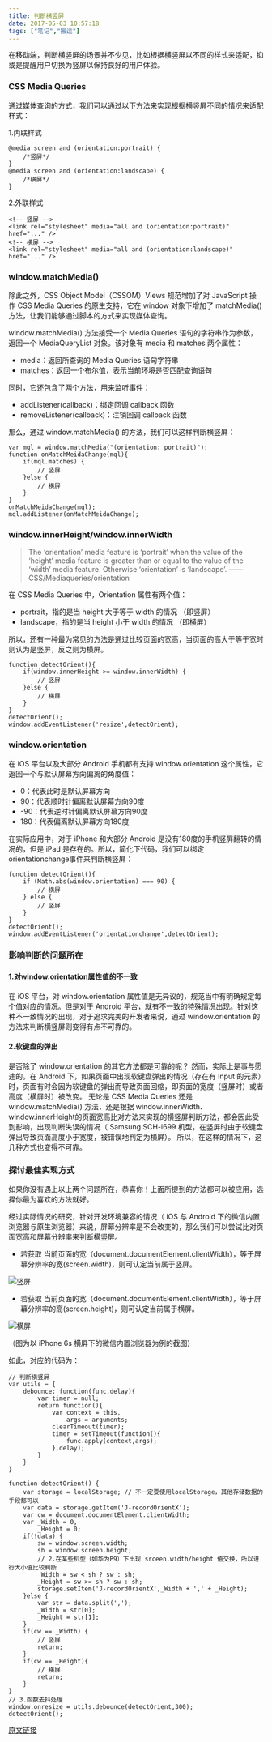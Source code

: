 ```yaml
---
title: 判断横竖屏
date: 2017-05-03 10:57:18
tags: ["笔记","搬运"]
---
```


在移动端，判断横竖屏的场景并不少见，比如根据横竖屏以不同的样式来适配，抑或是提醒用户切换为竖屏以保持良好的用户体验。

### CSS Media Queries

通过媒体查询的方式，我们可以通过以下方法来实现根据横竖屏不同的情况来适配样式：

1.内联样式

```
@media screen and (orientation:portrait) {
    /*竖屏*/
}
@media screen and (orientation:landscape) {
    /*横屏*/
}
```
2.外联样式

```
<!-- 竖屏 -->
<link rel="stylesheet" media="all and (orientation:portrait)" href="..." />
<!-- 横屏 -->
<link rel="stylesheet" media="all and (orientation:landscape)" href="..." />
```

### window.matchMedia()

除此之外，CSS Object Model（CSSOM）Views 规范增加了对 JavaScript 操作 CSS Media Queries 的原生支持，它在 window 对象下增加了 matchMedia() 方法，让我们能够通过脚本的方式来实现媒体查询。

window.matchMedia() 方法接受一个 Media Queries 语句的字符串作为参数，返回一个 MediaQueryList 对象。该对象有 media 和 matches 两个属性：

- media：返回所查询的 Media Queries 语句字符串
- matches：返回一个布尔值，表示当前环境是否匹配查询语句

同时，它还包含了两个方法，用来监听事件：

- addListener(callback)：绑定回调 callback 函数
- removeListener(callback)：注销回调 callback 函数

那么，通过 window.matchMedia() 的方法，我们可以这样判断横竖屏：

```
var mql = window.matchMedia("(orientation: portrait)");
function onMatchMeidaChange(mql){
    if(mql.matches) {
        // 竖屏
    }else {
        // 横屏
    }
}
onMatchMeidaChange(mql);
mql.addListener(onMatchMeidaChange);
```
### window.innerHeight/window.innerWidth

> The ‘orientation’ media feature is ‘portrait’ when the value of the ‘height’ media feature is greater than or equal to the value of the ‘width’ media feature. Otherwise ‘orientation’ is ‘landscape’.
—— CSS/Mediaqueries/orientation

在 CSS Media Queries 中，Orientation 属性有两个值：

- portrait，指的是当 height 大于等于 width 的情况 （即竖屏）
- landscape，指的是当 height 小于 width 的情况 （即横屏）

所以，还有一种最为常见的方法是通过比较页面的宽高，当页面的高大于等于宽时则认为是竖屏，反之则为横屏。

```
function detectOrient(){
    if(window.innerHeight >= window.innerWidth) {
        // 竖屏
    }else {
        // 横屏 
    }
}
detectOrient();
window.addEventListener('resize',detectOrient);
```

### window.orientation

在 iOS 平台以及大部分 Android 手机都有支持 window.orientation 这个属性，它返回一个与默认屏幕方向偏离的角度值：

- 0：代表此时是默认屏幕方向
- 90：代表顺时针偏离默认屏幕方向90度
- -90：代表逆时针偏离默认屏幕方向90度
- 180：代表偏离默认屏幕方向180度

在实际应用中，对于 iPhone 和大部分 Android 是没有180度的手机竖屏翻转的情况的，但是 iPad 是存在的。所以，简化下代码，我们可以绑定orientationchange事件来判断横竖屏：

```
function detectOrient(){
    if (Math.abs(window.orientation) === 90) {
        // 横屏
    } else {
        // 竖屏
    }
}
detectOrient();
window.addEventListener('orientationchange',detectOrient);
```

### 影响判断的问题所在

#### 1.对window.orientation属性值的不一致

在 iOS 平台，对 window.orientation 属性值是无异议的，规范当中有明确规定每个值对应的情况。但是对于 Android 平台，就有不一致的特殊情况出现。针对这种不一致情况的出现，对于追求完美的开发者来说，通过 window.orientation 的方法来判断横竖屏则变得有点不可靠的。

#### 2.软键盘的弹出

是否除了 window.orientation 的其它方法都是可靠的呢？
然而，实际上是事与愿违的。在 Android 下，如果页面中出现软键盘弹出的情况（存在有 Input 的元素）时，页面有时会因为软键盘的弹出而导致页面回缩，即页面的宽度（竖屏时）或者高度（横屏时）被改变。
无论是 CSS Media Queries 还是 window.matchMedia() 方法，还是根据 window.innerWidth、window.innerHeight的页面宽高比对方法来实现的横竖屏判断方法，都会因此受到影响，出现判断失误的情况（ Samsung SCH-i699 机型，在竖屏时由于软键盘弹出导致页面高度小于宽度，被错误地判定为横屏）。
所以，在这样的情况下，这几种方式也变得不可靠。

### 探讨最佳实现方式

如果你没有遇上以上两个问题所在，恭喜你！上面所提到的方法都可以被应用，选择你最为喜欢的方法就好。

经过实际情况的研究，针对开发环境兼容的情况（ iOS 与 Android 下的微信内置浏览器与原生浏览器）来说，屏幕分辨率是不会改变的，那么我们可以尝试比对页面宽高和屏幕分辨率来判断横竖屏。

- 若获取 当前页面的宽（document.documentElement.clientWidth），等于屏幕分辨率的宽(screen.width)，则可认定当前属于竖屏。

![竖屏](判断横竖屏/portrait.jpg)

- 若获取 当前页面的宽（document.documentElement.clientWidth），等于屏幕分辨率的高(screen.height)，则可认定当前属于横屏。

![横屏](判断横竖屏/landscape.jpg)

（图为以 iPhone 6s 横屏下的微信内置浏览器为例的截图）

如此，对应的代码为：

```
// 判断横竖屏
var utils = {
    debounce: function(func,delay){
        var timer = null;
        return function(){
            var context = this,
                args = arguments;
            clearTimeout(timer);
            timer = setTimeout(function(){
                func.apply(context,args);
            },delay);
        }
    }
}

function detectOrient() {
    var storage = localStorage; // 不一定要使用localStorage，其他存储数据的手段都可以
    var data = storage.getItem('J-recordOrientX');
    var cw = document.documentElement.clientWidth;
    var _Width = 0,
        _Height = 0;
    if(!data) {
        sw = window.screen.width;
        sh = window.screen.height;
        // 2.在某些机型（如华为P9）下出现 srceen.width/height 值交换，所以进行大小值比较判断
        _Width = sw < sh ? sw : sh;
        _Height = sw >= sh ? sw : sh;
        storage.setItem('J-recordOrientX',_Width + ',' + _Height);
    }else {
        var str = data.split(',');
        _Width = str[0];
        _Height = str[1];
    }
    if(cw == _Width) {
        // 竖屏
        return;
    }
    if(cw == _Height){
        // 横屏
        return;
    }
}
// 3.函数去抖处理
window.onresize = utils.debounce(detectOrient,300);
detectOrient();
```

[原文链接](http://jdc.jd.com/archives/3862)
